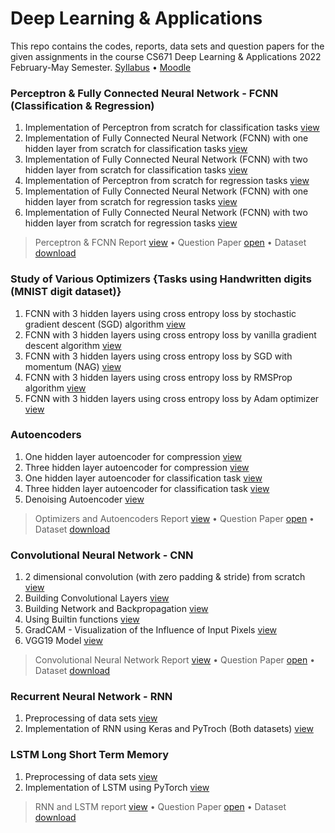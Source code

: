 # Deep Learning & Applications
This repo contains the codes, reports, data sets and question papers for the given assignments in the course CS671 Deep Learning & Applications 2022 February-May Semester. [Syllabus](https://github.com/its-rajesh/Deep-Learning/blob/main/Syllabus.pdf) • [Moodle](https://students.iitmandi.ac.in/moodle/course/view.php?id=2697)

### Perceptron & Fully Connected Neural Network - FCNN (Classification & Regression)

1) Implementation of Perceptron from scratch for classification tasks [view](https://github.com/Rajesh-Smartino/Deep-Learning/tree/main/Perceptron%20Regression)
2) Implementation of Fully Connected Neural Network (FCNN) with one hidden layer from scratch for classification tasks [view](https://github.com/Rajesh-Smartino/Deep-Learning/tree/main/FCNN%20Classification)
3) Implementation of Fully Connected Neural Network (FCNN) with two hidden layer from scratch for classification tasks [view](https://github.com/Rajesh-Smartino/Deep-Learning/tree/main/FCNN%20Classification)
4) Implementation of Perceptron from scratch for regression tasks [view](https://github.com/Rajesh-Smartino/Deep-Learning/tree/main/Perceptron%20Regression)
5) Implementation of Fully Connected Neural Network (FCNN) with one hidden layer from scratch for regression tasks [view](https://github.com/Rajesh-Smartino/Deep-Learning/tree/main/FCNN%20Regression)
6) Implementation of Fully Connected Neural Network (FCNN) with two hidden layer from scratch for regression tasks [view](https://github.com/Rajesh-Smartino/Deep-Learning/tree/main/FCNN%20Regression)

> Perceptron & FCNN Report [view](https://github.com/Rajesh-Smartino/Deep-Learning/blob/main/Report.pdf) • 
> Question Paper [open](https://github.com/its-rajesh/Deep-Learning/blob/main/Questions/PerceptronFCNN.pdf)  • 
> Dataset [download](https://github.com/its-rajesh/Deep-Learning/blob/main/DataSets/Perceptron%20%26%20FCNN.zip)

### Study of Various Optimizers {Tasks using Handwritten digits (MNIST digit dataset)}

1) FCNN with 3 hidden layers using cross entropy loss by stochastic gradient descent (SGD) algorithm [view](https://github.com/Rajesh-Smartino/Deep-Learning/blob/main/Optimizers/optimizers.ipynb)
2) FCNN with 3 hidden layers using cross entropy loss by vanilla gradient descent algorithm [view](https://github.com/Rajesh-Smartino/Deep-Learning/blob/main/Optimizers/optimizers.ipynb)
3) FCNN with 3 hidden layers using cross entropy loss by SGD with momentum (NAG) [view](https://github.com/Rajesh-Smartino/Deep-Learning/blob/main/Optimizers/optimizers.ipynb)
4) FCNN with 3 hidden layers using cross entropy loss by RMSProp algorithm [view](https://github.com/Rajesh-Smartino/Deep-Learning/blob/main/Optimizers/optimizers.ipynb)
5) FCNN with 3 hidden layers using cross entropy loss by Adam optimizer [view](https://github.com/Rajesh-Smartino/Deep-Learning/blob/main/Optimizers/optimizers.ipynb)

### Autoencoders

1) One hidden layer autoencoder for compression [view](https://github.com/Rajesh-Smartino/Deep-Learning/blob/main/Autoencoder/SingleHiddenLayer.ipynb)
2) Three hidden layer autoencoder for compression [view](https://github.com/Rajesh-Smartino/Deep-Learning/blob/main/Autoencoder/SingleHiddenLayer.ipynb)
3) One hidden layer autoencoder for classification task [view](https://github.com/Rajesh-Smartino/Deep-Learning/blob/main/Autoencoder/SingleHiddenLayer.ipynb)
4) Three hidden layer autoencoder for classification task [view](https://github.com/Rajesh-Smartino/Deep-Learning/blob/main/Autoencoder/SingleHiddenLayer.ipynb)
5) Denoising Autoencoder [view](https://github.com/Rajesh-Smartino/Deep-Learning/blob/main/Autoencoder/DenoisngAutoencoder.ipynb)

> Optimizers and Autoencoders Report [view](https://github.com/Rajesh-Smartino/Deep-Learning/blob/main/Report2.pdf) • 
> Question Paper [open](https://github.com/its-rajesh/Deep-Learning/blob/main/Questions/Optimizers.pdf) • 
> Dataset [download](https://github.com/its-rajesh/Deep-Learning/blob/main/DataSets/Optimizers.zip)

### Convolutional Neural Network - CNN

1) 2 dimensional convolution (with zero padding & stride) from scratch [view](https://github.com/Rajesh-Smartino/Deep-Learning/blob/main/CNN%20from%20Scratch/Convolution.ipynb)
2) Building Convolutional Layers [view](https://github.com/its-rajesh/Deep-Learning/blob/main/CNN%20from%20Scratch/ConvolutionalLayer.ipynb)
3) Building Network and Backpropagation [view](https://github.com/its-rajesh/Deep-Learning/blob/main/CNN%20from%20Scratch/ForwardBackProp.ipynb)
4) Using Builtin functions [view](https://github.com/its-rajesh/Deep-Learning/blob/main/CNN%20from%20Scratch/CNNKeras.ipynb)
5) GradCAM - Visualization of the Influence of Input Pixels [view](https://github.com/its-rajesh/Deep-Learning/blob/main/CNN%20from%20Scratch/GradCAM.ipynb)
6) VGG19 Model [view](https://github.com/its-rajesh/Deep-Learning/blob/main/CNN%20from%20Scratch/VGG19.ipynb)

> Convolutional Neural Network Report [view](https://github.com/its-rajesh/Deep-Learning/blob/main/Report3.pdf) • 
> Question Paper [open](https://github.com/its-rajesh/Deep-Learning/blob/main/Questions/CNN.pdf) • 
> Dataset [download](https://github.com/its-rajesh/Deep-Learning/blob/main/DataSets/CNN.zip)

### Recurrent Neural Network - RNN

1. Preprocessing of data sets [view](https://github.com/its-rajesh/Deep-Learning/blob/main/LSTM/Preprocessing.ipynb)
2. Implementation of RNN using Keras and PyTroch (Both datasets) [view](https://github.com/its-rajesh/Deep-Learning/blob/main/RNN/RNNUpdated.ipynb)

### LSTM Long Short Term Memory

1. Preprocessing of data sets [view](https://github.com/its-rajesh/Deep-Learning/blob/main/LSTM/Preprocessing.ipynb)
2. Implementation of LSTM using PyTorch [view](https://github.com/its-rajesh/Deep-Learning/blob/main/LSTM/LSTM.ipynb)

> RNN and LSTM report [view](https://github.com/its-rajesh/Deep-Learning/blob/main/Report4.pdf) • 
> Question Paper [open](https://github.com/its-rajesh/Deep-Learning/blob/main/Questions/RNNLSTM.pdf) • 
> Dataset [download](https://github.com/its-rajesh/Deep-Learning/blob/main/DataSets/RNN%20%26%20LSTM.zip)
